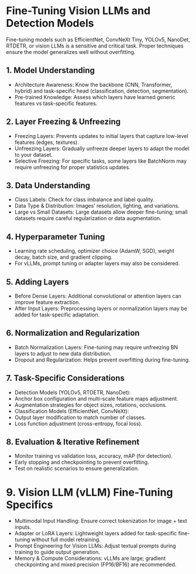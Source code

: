 # Fine-Tuning Vision LLMs and Detection Models
Fine-tuning models such as EfficientNet, ConvNeXt Tiny, YOLOv5, NanoDet, RTDETR, or vision LLMs is a sensitive and critical task. Proper techniques ensure the model generalizes well without overfitting.

## 1. Model Understanding
- Architecture Awareness: Know the backbone (CNN, Transformer, hybrid) and task-specific head (classification, detection, segmentation).
- Pre-trained Knowledge: Assess which layers have learned generic features vs task-specific features.

## 2. Layer Freezing & Unfreezing
- Freezing Layers: Prevents updates to initial layers that capture low-level features (edges, textures).
- Unfreezing Layers: Gradually unfreeze deeper layers to adapt the model to your dataset.
- Selective Freezing: For specific tasks, some layers like BatchNorm may require unfreezing for proper statistics updates.

## 3. Data Understanding
- Class Labels: Check for class imbalance and label quality.
- Data Type & Distribution: Images’ resolution, lighting, and variations.
- Large vs Small Datasets: Large datasets allow deeper fine-tuning; small datasets require careful regularization or data augmentation.

## 4. Hyperparameter Tuning
- Learning rate scheduling, optimizer choice (AdamW, SGD), weight decay, batch size, and gradient clipping.
- For vLLMs, prompt tuning or adapter layers may also be considered.

## 5. Adding Layers
- Before Dense Layers: Additional convolutional or attention layers can improve feature extraction.
- After Input Layers: Preprocessing layers or normalization layers may be added for task-specific adaptation.

## 6. Normalization and Regularization
- Batch Normalization Layers: Fine-tuning may require unfreezing BN layers to adjust to new data distribution.
- Dropout and Regularization: Helps prevent overfitting during fine-tuning.

## 7. Task-Specific Considerations
- Detection Models (YOLOv5, RTDETR, NanoDet):
- Anchor box configuration and multi-scale feature maps adjustment.
- Augmentation strategies for object sizes, rotations, occlusions.
- Classification Models (EfficientNet, ConvNeXt):
- Output layer modification to match number of classes.
- Loss function adjustment (cross-entropy, focal loss).

## 8. Evaluation & Iterative Refinement
- Monitor training vs validation loss, accuracy, mAP (for detection).
- Early stopping and checkpointing to prevent overfitting.
- Test on realistic scenarios to ensure generalization.

# 9. Vision LLM (vLLM) Fine-Tuning Specifics
- Multimodal Input Handling: Ensure correct tokenization for image + text inputs.
- Adapter or LoRA Layers: Lightweight layers added for task-specific fine-tuning without full model retraining.
- Prompt Engineering for Vision LLMs: Adjust textual prompts during training to guide output generation.
- Memory & Compute Considerations: vLLMs are large; gradient checkpointing and mixed precision (FP16/BF16) are recommended.
